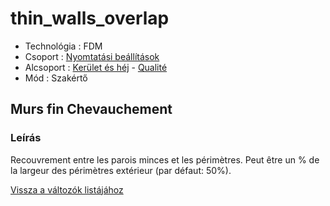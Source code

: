 # thin\_walls\_overlap

* Technológia : FDM
* Csoport : [Nyomtatási beállítások](../../../konfig/print_settings)
* Alcsoport : [Kerület és héj](../../beallitasok/print_settings.md#périmètre-et-enveloppe) - [Qualité](../../beallitasok/print_settings.md#qualité)
* Mód : Szakértő

## Murs fin Chevauchement

### Leírás

Recouvrement entre les parois minces et les périmètres. Peut être un % de la largeur des périmètres extérieur \(par défaut: 50%\).

[Vissza a változók listájához](../../variable_list)

